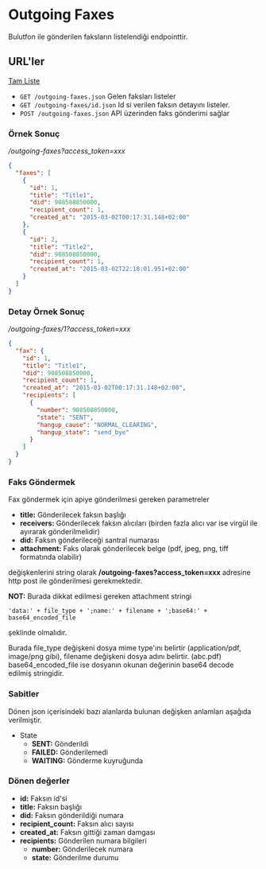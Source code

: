 # Outgoing Faxes

Bulutfon ile gönderilen faksların listelendiği endpointtir.

## URL'ler

[Tam Liste](http://api.bulutfon.com/docs#!/Outgoing_Fax)

* `GET /outgoing-faxes.json` Gelen faksları listeler
* `GET /outgoing-faxes/id.json` Id si verilen faksın detayını listeler.
* `POST /outgoing-faxes.json` API üzerinden faks gönderimi sağlar

### Örnek Sonuç

*/outgoing-faxes?access_token=xxx*

```json
{
  "faxes": [
    {
      "id": 1,
      "title": "Title1",
      "did": 908508850000,
      "recipient_count": 1,
      "created_at": "2015-03-02T00:17:31.148+02:00"
    },
    {
      "id": 2,
      "title": "Title2",
      "did": 908508850000,
      "recipient_count": 1,
      "created_at": "2015-03-02T22:18:01.951+02:00"
    }
  ]
}
```

### Detay Örnek Sonuç

*/outgoing-faxes/1?access_token=xxx*

```json
{
  "fax": {
    "id": 1,
    "title": "Title1",
    "did": 908508850000,
    "recipient_count": 1,
    "created_at": "2015-03-02T00:17:31.148+02:00",
    "recipients": [
      {
        "number": 908508850000,
        "state": "SENT",
        "hangup_cause": "NORMAL_CLEARING",
        "hangup_state": "send_bye"
      }
    ]
  }
}
```

### Faks Göndermek

Fax göndermek için apiye gönderilmesi gereken parametreler

* **title:** Gönderilecek faksın başlığı
* **receivers:** Gönderilecek faksın alıcıları (birden fazla alıcı var ise virgül ile ayırarak gönderilmelidir)
* **did:** Faksın gönderileceği santral numarası
* **attachment:** Faks olarak gönderilecek belge (pdf, jpeg, png, tiff formatında olabilir)

değişkenlerini string olarak **/outgoing-faxes?access_token=xxx** adresine http post ile gönderilmesi gerekmektedir.

**NOT:** Burada dikkat edilmesi gereken attachment stringi

`'data:' + file_type + ';name:' + filename + ';base64:' + base64_encoded_file`

şeklinde olmalıdır.

Burada file_type değişkeni dosya mime type'ını belirtir (application/pdf, image/png gibi),
filename değişkeni dosya adını belirtir. (abc.pdf)
base64_encoded_file ise dosyanın okunan değerinin base64 decode edilmiş stringidir.

### Sabitler

Dönen json içerisindeki bazı alanlarda bulunan değişken anlamları aşağıda verilmiştir.

* State
    * **SENT:** Gönderildi
    * **FAILED:** Gönderilemedi
    * **WAITING:** Gönderme kuyruğunda

### Dönen değerler

* **id:** Faksın id'si
* **title:** Faksın başlığı
* **did:** Faksın gönderildiği numara
* **recipient_count:** Faksın alıcı sayısı
* **created_at:** Faksın gittiği zaman damgası
* **recipients:** Gönderilen numara bilgileri
    * **number:** Gönderilecek numara
    * **state:** Gönderilme durumu
